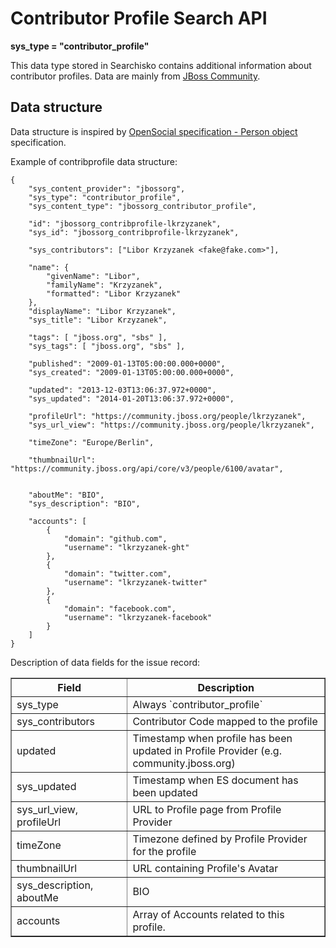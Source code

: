 Contributor Profile Search API
==============================

**sys\_type = "contributor_profile"**

This data type stored in Searchisko contains additional information about contributor profiles.
Data are mainly from [JBoss Community](https://community.jboss.org).


## Data structure

Data structure is inspired by [OpenSocial specification - Person object](http://opensocial-resources.googlecode.com/svn/spec/2.0.1/Social-Data.xml#Person) specification.

Example of contribprofile data structure:

	{
		"sys_content_provider": "jbossorg",
		"sys_type": "contributor_profile",
		"sys_content_type": "jbossorg_contributor_profile",

		"id": "jbossorg_contribprofile-lkrzyzanek",
		"sys_id": "jbossorg_contribprofile-lkrzyzanek",

		"sys_contributors": ["Libor Krzyzanek <fake@fake.com>"],

		"name": {
			"givenName": "Libor",
			"familyName": "Krzyzanek",
			"formatted": "Libor Krzyzanek"
		},
		"displayName": "Libor Krzyzanek",
		"sys_title": "Libor Krzyzanek",

		"tags": [ "jboss.org", "sbs" ],
		"sys_tags": [ "jboss.org", "sbs" ],

		"published": "2009-01-13T05:00:00.000+0000",
		"sys_created": "2009-01-13T05:00:00.000+0000",

		"updated": "2013-12-03T13:06:37.972+0000",
		"sys_updated": "2014-01-20T13:06:37.972+0000",

		"profileUrl": "https://community.jboss.org/people/lkrzyzanek",
		"sys_url_view": "https://community.jboss.org/people/lkrzyzanek",

		"timeZone": "Europe/Berlin",

		"thumbnailUrl": "https://community.jboss.org/api/core/v3/people/6100/avatar",


		"aboutMe": "BIO",
		"sys_description": "BIO",

		"accounts": [
			{
				"domain": "github.com",
				"username": "lkrzyzanek-ght"
			},
			{
				"domain": "twitter.com",
				"username": "lkrzyzanek-twitter"
			},
			{
				"domain": "facebook.com",
				"username": "lkrzyzanek-facebook"
			}
		]
	}
	
Description of data fields for the issue record:
<table border="1">
<thead>
  <th>Field</th>
  <th width="63%">Description</th>
</thead>
<tbody>
	<tr><td>sys_type</td><td>Always `contributor_profile`</td></tr>
	<tr><td>sys_contributors</td><td>Contributor Code mapped to the profile</td></tr>
	<tr><td>updated</td><td>Timestamp when profile has been updated in Profile Provider (e.g. community.jboss.org)</td></tr>
	<tr><td>sys_updated</td><td>Timestamp when ES document has been updated</td></tr>
	<tr><td>sys_url_view, profileUrl</td><td>URL to Profile page from Profile Provider</td></tr>
	<tr><td>timeZone</td><td>Timezone defined by Profile Provider for the profile</td></tr>
	<tr><td>thumbnailUrl</td><td>URL containing Profile's Avatar </td></tr>
	<tr><td>sys_description, aboutMe</td><td>BIO</td></tr>
	<tr><td>accounts</td><td>Array of Accounts related to this profile.</td></tr>
</tbody>
</table>
